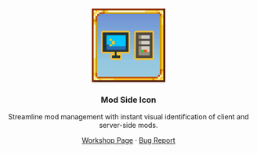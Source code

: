 <!-- PROJECT LOGO -->
<br />
<div align="center">
  <a href="https://steamcommunity.com/sharedfiles/filedetails/?id=3438106830">
    <img src="icon_workshop.png" alt="Logo" width="150">
  </a>

  <h3 align="center">Mod Side Icon</h3>

Streamline mod management with instant visual identification of client and server-side mods.

  <p align="center">
    <a href="https://steamcommunity.com/sharedfiles/filedetails/?id=3408391079">Workshop Page</a>
    &middot;
    <a href="https://github.com/emyhrberg/ModSideIcon/issues?q=sort%3Aupdated-desc+is%3Aissue+is%3Aopen">Bug Report</a>
  </p>
</div>

